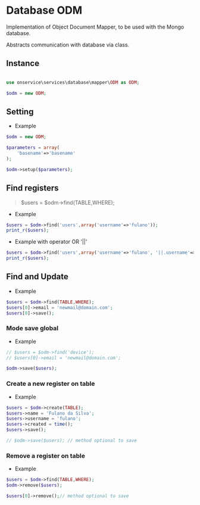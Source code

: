 # Database ODM
Implementation of Object Document Mapper, to be used with the Mongo database.

Abstracts communication with database via class.

## Instance 

```php

use onservice\services\database\mapper\ODM as ODM;

$odm = new ODM;
```

## Setting 

- Example

```php
$odm = new ODM;

$parameters = array(
	'basename'=>'basename'
);

$odm->setup($parameters);
```


## Find registers

> $users = $odm->find(TABLE,WHERE);

- Example

```php
$users = $odm->find('users',array('username'=>'fulano'));
print_r($users);
```

- Example with operator OR '||'

```php
$users = $odm->find('users',array('username'=>'fulano', '||.username'=>'ciclano'));
print_r($users);
```



## Find and Update

- Example

```php
$users = $odm->find(TABLE,WHERE);
$users[0]->email = 'newmail@domain.com';
$users[0]->save();
```

### Mode save global

- Example
```php
// $users = $odm->find('device');
// $users[0]->email = 'newmail@domain.com';

$odm->save($users);
```

### Create a new register on table

- Example

```php
$users = $odm->create(TABLE);
$users->name = 'Fulano da Silva';
$users->username = 'fulano';
$users->created = time();
$users->save();

// $odm->save($users); // method optional to save
```


### Remove a register on table

- Example

```php
$users = $odm->find(TABLE,WHERE);
$odm->remove($users); 

$users[0]->remove();// method optional to save
```



